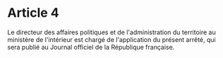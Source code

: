 # Article 4

Le directeur des affaires politiques et de l'administration du territoire au ministère de l'intérieur est chargé de l'application du présent arrêté, qui sera publié au Journal officiel de la République française.
